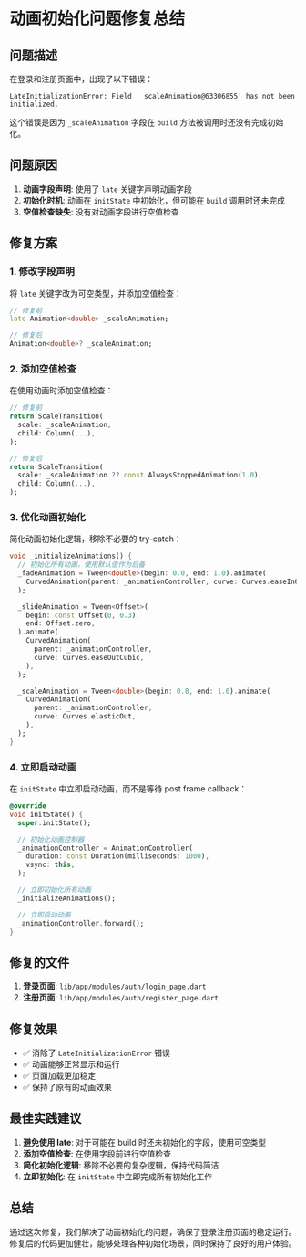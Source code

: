 # 动画初始化问题修复总结

## 问题描述

在登录和注册页面中，出现了以下错误：

```
LateInitializationError: Field '_scaleAnimation@63306855' has not been initialized.
```

这个错误是因为 `_scaleAnimation` 字段在 `build` 方法被调用时还没有完成初始化。

## 问题原因

1. **动画字段声明**: 使用了 `late` 关键字声明动画字段
2. **初始化时机**: 动画在 `initState` 中初始化，但可能在 `build` 调用时还未完成
3. **空值检查缺失**: 没有对动画字段进行空值检查

## 修复方案

### 1. 修改字段声明

将 `late` 关键字改为可空类型，并添加空值检查：

```dart
// 修复前
late Animation<double> _scaleAnimation;

// 修复后
Animation<double>? _scaleAnimation;
```

### 2. 添加空值检查

在使用动画时添加空值检查：

```dart
// 修复前
return ScaleTransition(
  scale: _scaleAnimation,
  child: Column(...),
);

// 修复后
return ScaleTransition(
  scale: _scaleAnimation ?? const AlwaysStoppedAnimation(1.0),
  child: Column(...),
);
```

### 3. 优化动画初始化

简化动画初始化逻辑，移除不必要的 try-catch：

```dart
void _initializeAnimations() {
  // 初始化所有动画，使用默认值作为后备
  _fadeAnimation = Tween<double>(begin: 0.0, end: 1.0).animate(
    CurvedAnimation(parent: _animationController, curve: Curves.easeInOut),
  );

  _slideAnimation = Tween<Offset>(
    begin: const Offset(0, 0.3), 
    end: Offset.zero,
  ).animate(
    CurvedAnimation(
      parent: _animationController,
      curve: Curves.easeOutCubic,
    ),
  );

  _scaleAnimation = Tween<double>(begin: 0.8, end: 1.0).animate(
    CurvedAnimation(
      parent: _animationController, 
      curve: Curves.elasticOut,
    ),
  );
}
```

### 4. 立即启动动画

在 `initState` 中立即启动动画，而不是等待 post frame callback：

```dart
@override
void initState() {
  super.initState();

  // 初始化动画控制器
  _animationController = AnimationController(
    duration: const Duration(milliseconds: 1000),
    vsync: this,
  );

  // 立即初始化所有动画
  _initializeAnimations();

  // 立即启动动画
  _animationController.forward();
}
```

## 修复的文件

1. **登录页面**: `lib/app/modules/auth/login_page.dart`
2. **注册页面**: `lib/app/modules/auth/register_page.dart`

## 修复效果

- ✅ 消除了 `LateInitializationError` 错误
- ✅ 动画能够正常显示和运行
- ✅ 页面加载更加稳定
- ✅ 保持了原有的动画效果

## 最佳实践建议

1. **避免使用 late**: 对于可能在 build 时还未初始化的字段，使用可空类型
2. **添加空值检查**: 在使用字段前进行空值检查
3. **简化初始化逻辑**: 移除不必要的复杂逻辑，保持代码简洁
4. **立即初始化**: 在 `initState` 中立即完成所有初始化工作

## 总结

通过这次修复，我们解决了动画初始化的问题，确保了登录注册页面的稳定运行。修复后的代码更加健壮，能够处理各种初始化场景，同时保持了良好的用户体验。
